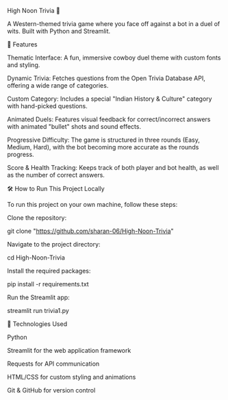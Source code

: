 High Noon Trivia 🤠

A Western-themed trivia game where you face off against a bot in a duel of wits. Built with Python and Streamlit.

🌟 Features

Thematic Interface: A fun, immersive cowboy duel theme with custom fonts and styling.

Dynamic Trivia: Fetches questions from the Open Trivia Database API, offering a wide range of categories.

Custom Category: Includes a special "Indian History & Culture" category with hand-picked questions.

Animated Duels: Features visual feedback for correct/incorrect answers with animated "bullet" shots and sound effects.

Progressive Difficulty: The game is structured in three rounds (Easy, Medium, Hard), with the bot becoming more accurate as the rounds progress.

Score & Health Tracking: Keeps track of both player and bot health, as well as the number of correct answers.

🛠️ How to Run This Project Locally

To run this project on your own machine, follow these steps:

Clone the repository:

git clone "https://github.com/sharan-06/High-Noon-Trivia"


Navigate to the project directory:

cd High-Noon-Trivia


Install the required packages:

pip install -r requirements.txt


Run the Streamlit app:

streamlit run trivia1.py


🚀 Technologies Used

Python

Streamlit for the web application framework

Requests for API communication

HTML/CSS for custom styling and animations

Git & GitHub for version control
